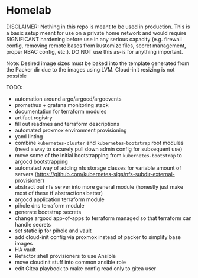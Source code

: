 # Homelab

DISCLAIMER: Nothing in this repo is meant to be used in production. This is a basic setup meant for use on a private home network and would require SIGNIFICANT hardening before use in any serious capacity (e.g. firewall config, removing remote bases from kustomize files, secret management, proper RBAC config, etc.). DO NOT use this as-is for anything important.

Note: Desired image sizes must be baked into the template generated from the Packer dir due to the images using LVM. Cloud-init resizing is not possible

TODO:
- automation around argo/argocd/argoevents
- promethus + grafana monitoring stack
- documentation for terraform modules
- artifact registry
- fill out readmes and terraform descriptions
- automated proxmox environment provisioning
- yaml linting
- combine `kubernetes-cluster` and `kubernetes-bootstrap` root modules (need a way to securely pull down admin config for subsequent use)
- move some of the initial bootstrapping from `kubernetes-bootstrap` to argocd bootstrapping
- automated way of adding nfs storage classes for variable amount of servers (https://github.com/kubernetes-sigs/nfs-subdir-external-provisioner)
- abstract out nfs server into more general module (honestly just make most of these tf abstractions better)
- argocd application terraform module
- pihole dns terraform module
- generate bootstrap secrets
- change argocd app-of-apps to terraform managed so that terraform can handle secrets
- set static ip for pihole and vault
- add cloud-init config via proxmox instead of packer to simplify base images
- HA vault
- Refactor shell provisioners to use Ansible
- move cloudinit stuff into common ansible role
- edit Gitea playbook to make config read only to gitea user